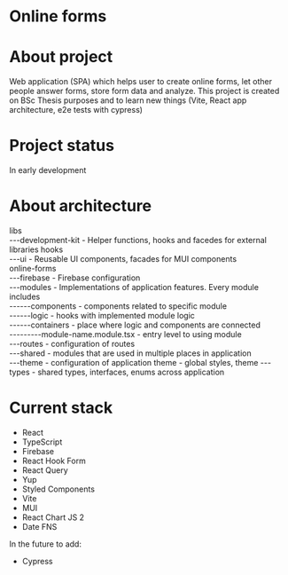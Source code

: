 # Online forms

# About project
Web application (SPA) which helps user to create online forms, let other people answer forms, store form data and analyze.
This project is created on BSc Thesis purposes and to learn new things (Vite, React app architecture, e2e tests with cypress)

# Project status
In early development

# About architecture
libs\
---development-kit - Helper functions, hooks and facedes for external libraries hooks\
---ui - Reusable UI components, facades for MUI components\
online-forms\
---firebase - Firebase configuration\
---modules - Implementations of application features. Every module includes\
------components - components related to specific module\
------logic - hooks with implemented module logic\
------containers - place where logic and components are connected\
---------module-name.module.tsx - entry level to using module\
---routes - configuration of routes\
---shared - modules that are used in multiple places in application\
---theme - configuration of application theme - global styles, theme
---types - shared types, interfaces, enums across application
   
# Current stack
- React
- TypeScript
- Firebase
- React Hook Form
- React Query
- Yup
- Styled Components
- Vite
- MUI
- React Chart JS 2
- Date FNS

In the future to add:
- Cypress
